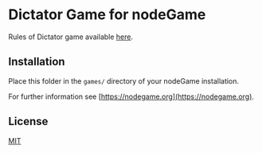 # Dictator Game for nodeGame

Rules of Dictator game available [here](https://en.wikibooks.org/wiki/Bestiary_of_Behavioral_Economics/Dictator_Game).

## Installation

Place this folder in the `games/` directory of your nodeGame installation.

For further information see [https://nodegame.org](https://nodegame.org).

## License

[MIT](LICENSE)
